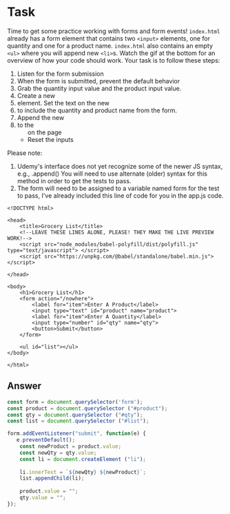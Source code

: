 # Task 

Time to get some practice working with forms and form events! `index.html` already has a form element that contains two `<input>` elements, one for quantity and one for a product name.  `index.html` also contains an empty `<ul>` where you will append new `<li>`s.  Watch the gif at the bottom for an overview of how your code should work. Your task is to follow these steps:

1. Listen for the form submission
2. When the form is submitted, prevent the default behavior
3. Grab the quantity input value and the product input value.
4. Create a new <li> element. Set the text on the new <li> to include the quantity and product name from the form.
5. Append the new <li> to the <ul> on the page
6. Reset the inputs

Please note:
1. Udemy's interface does not yet recognize some of the newer JS syntax, e.g., .append()
You will need to use alternate (older) syntax for this method in order to get the tests to pass.
2. The form will need to be assigned to a variable named form for the test to pass, I've already included this line of code for you in the app.js code.

```
<!DOCTYPE html>

<head>
    <title>Grocery List</title>
    <!--LEAVE THESE LINES ALONE, PLEASE! THEY MAKE THE LIVE PREVIEW WORK!-->
    <script src="node_modules/babel-polyfill/dist/polyfill.js" type="text/javascript"> </script>
    <script src="https://unpkg.com/@babel/standalone/babel.min.js"></script>

</head>

<body>
    <h1>Grocery List</h1>
    <form action="/nowhere">
        <label for="item">Enter A Product</label>
        <input type="text" id="product" name="product">
        <label for="item">Enter A Quantity</label>
        <input type="number" id="qty" name="qty">
        <button>Submit</button>
    </form>

    <ul id="list"></ul>
</body>

</html>
```

## Answer

```javascript
const form = document.querySelector('form');
const product = document.querySelector ("#product");
const qty = document.querySelector ("#qty");
const list = document.querySelector ("#list");

form.addEventListener("submit", function(e) {
   e.preventDefault();
    const newProduct = product.value;
    const newQty = qty.value;
    const li = document.createElement ("li");
    
    li.innerText = `${newQty} ${newProduct}`;
    list.appendChild(li);
    
    product.value = "";
    qty.value = "";
});
```
